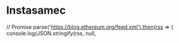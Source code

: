 # Instasamec
// Promise  parse('https://blog.ethereum.org/feed.xml').then(rss => {     console.log(JSON.stringify(rss, null, 
